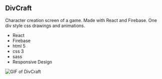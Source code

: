## DivCraft

Character creation screen of a game. Made with React and Firebase. One div style css drawings and animations.

* React
* Firebase
* html 5
* css 3
* sass
* Responsive Design

![GIF of DivCraft](https://i.imgur.com/e8iASdT.gifv)
